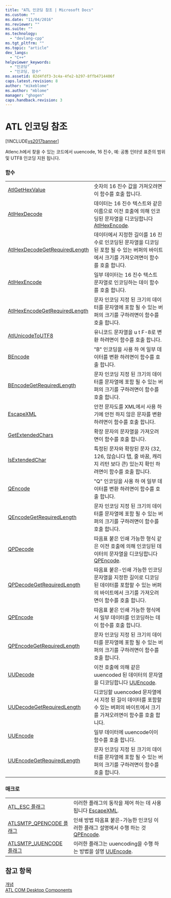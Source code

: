 ```yaml
---
title: "ATL 인코딩 참조 | Microsoft Docs"
ms.custom: ""
ms.date: "11/04/2016"
ms.reviewer: ""
ms.suite: ""
ms.technology: 
  - "devlang-cpp"
ms.tgt_pltfrm: ""
ms.topic: "article"
dev_langs: 
  - "C++"
helpviewer_keywords: 
  - "인코딩"
  - "인코딩, 함수"
ms.assetid: 82d4fdf3-3c4a-4fe2-b297-8ffb4714406f
caps.latest.revision: 8
author: "mikeblome"
ms.author: "mblome"
manager: "ghogen"
caps.handback.revision: 3
---
```

# ATL 인코딩 참조
[!INCLUDE[vs2017banner](../assembler/inline/includes/vs2017banner.md)]

Atlenc.h에서 찾을 수 있는 코드에서 uuencode, 16 진수, 예: 공통 인터넷 표준의 범위 및 UTF8 인코딩 지원 됩니다.  
  
### 함수  
  
|||  
|-|-|  
|[AtlGetHexValue](../Topic/AtlGetHexValue.md)|숫자의 16 진수 값을 가져오려면이 함수를 호출 합니다.|  
|[AtlHexDecode](../Topic/AtlHexDecode.md)|데이터는 16 진수 텍스트와 같은 이름으로 이전 호출에 의해 인코딩된 문자열을 디코딩합니다  [AtlHexEncode](../Topic/AtlHexEncode.md).|  
|[AtlHexDecodeGetRequiredLength](../Topic/AtlHexDecodeGetRequiredLength.md)|데이터에서 지정한 길이를 16 진수로 인코딩된 문자열을 디코딩된 포함 될 수 있는 버퍼의 바이트에서 크기를 가져오려면이 함수를 호출 합니다.|  
|[AtlHexEncode](../Topic/AtlHexEncode.md)|일부 데이터는 16 진수 텍스트 문자열로 인코딩하는 데이 함수를 호출 합니다.|  
|[AtlHexEncodeGetRequiredLength](../Topic/AtlHexEncodeGetRequiredLength.md)|문자 인코딩 지정 된 크기의 데이터를 문자열에 포함 될 수 있는 버퍼의 크기를 구하려면이 함수를 호출 합니다.|  
|[AtlUnicodeToUTF8](../Topic/AtlUnicodeToUTF8.md)|유니코드 문자열을 u t F\-8로 변환 하려면이 함수를 호출 합니다.|  
|[BEncode](../Topic/BEncode.md)|"B" 인코딩을 사용 하 여 일부 데이터를 변환 하려면이 함수를 호출 합니다.|  
|[BEncodeGetRequiredLength](../Topic/BEncodeGetRequiredLength.md)|문자 인코딩 지정 된 크기의 데이터를 문자열에 포함 될 수 있는 버퍼의 크기를 구하려면이 함수를 호출 합니다.|  
|[EscapeXML](../Topic/EscapeXML.md)|안전 문자도를 XML에서 사용 하기에 안전 하지 않은 문자를 변환 하려면이 함수를 호출 합니다.|  
|[GetExtendedChars](../Topic/GetExtendedChars.md)|확장 문자의 문자열을 가져오려면이 함수를 호출 합니다.|  
|[IsExtendedChar](../Topic/IsExtendedChar.md)|특정된 문자와 확장된 문자 \(32, 126, 않습니다 탭, 줄 바꿈, 캐리지 리턴 보다 큰\) 있는지 확인 하려면이 함수를 호출 합니다.|  
|[QEncode](../Topic/QEncode.md)|"Q" 인코딩을 사용 하 여 일부 데이터를 변환 하려면이 함수를 호출 합니다.|  
|[QEncodeGetRequiredLength](../Topic/QEncodeGetRequiredLength.md)|문자 인코딩 지정 된 크기의 데이터를 문자열에 포함 될 수 있는 버퍼의 크기를 구하려면이 함수를 호출 합니다.|  
|[QPDecode](../Topic/QPDecode.md)|따옴표 붙은 인쇄 가능한 형식 같은 이전 호출에 의해 인코딩된 데이터의 문자열을 디코딩합니다  [QPEncode](../Topic/QPEncode.md).|  
|[QPDecodeGetRequiredLength](../Topic/QPDecodeGetRequiredLength.md)|따옴표 붙은\-인쇄 가능한 인코딩 문자열을 지정한 길이로 디코딩된 데이터를 포함할 수 있는 버퍼의 바이트에서 크기를 가져오려면이 함수를 호출 합니다.|  
|[QPEncode](../Topic/QPEncode.md)|따옴표 붙은 인쇄 가능한 형식에서 일부 데이터를 인코딩하는 데이 함수를 호출 합니다.|  
|[QPEncodeGetRequiredLength](../Topic/QPEncodeGetRequiredLength.md)|문자 인코딩 지정 된 크기의 데이터를 문자열에 포함 될 수 있는 버퍼의 크기를 구하려면이 함수를 호출 합니다.|  
|[UUDecode](../Topic/UUDecode.md)|이전 호출에 의해 같은 uuencoded 된 데이터의 문자열을 디코딩합니다  [UUEncode](../Topic/UUEncode.md).|  
|[UUDecodeGetRequiredLength](../Topic/UUDecodeGetRequiredLength.md)|디코딩할 uuencoded 문자열에서 지정 된 길이 데이터를 포함할 수 있는 버퍼의 바이트에서 크기를 가져오려면이 함수를 호출 합니다.|  
|[UUEncode](../Topic/UUEncode.md)|일부 데이터에 uuencode이이 함수를 호출 합니다.|  
|[UUEncodeGetRequiredLength](../Topic/UUEncodeGetRequiredLength.md)|문자 인코딩 지정 된 크기의 데이터를 문자열에 포함 될 수 있는 버퍼의 크기를 구하려면이 함수를 호출 합니다.|  
  
### 매크로  
  
|||  
|-|-|  
|[ATL\_ESC 플래그](../Topic/ATL_ESC%20Flags.md)|이러한 플래그의 동작을 제어 하는 데 사용 됩니다  [EscapeXML](../Topic/EscapeXML.md).|  
|[ATLSMTP\_QPENCODE 플래그](../Topic/ATLSMTP_QPENCODE%20Flags.md)|인쇄 방법 따옴표 붙은\-가능한 인코딩 이러한 플래그 설명에서 수행 하는 것  [QPEncode](../Topic/QPEncode.md).|  
|[ATLSMTP\_UUENCODE 플래그](../Topic/ATLSMTP_UUENCODE%20Flags.md)|이러한 플래그는 uuencoding을 수행 하는 방법을 설명  [UUEncode](../Topic/UUEncode.md).|  
  
## 참고 항목  
 [개념](../atl/active-template-library-atl-concepts.md)   
 [ATL COM Desktop Components](../atl/atl-com-desktop-components.md)
